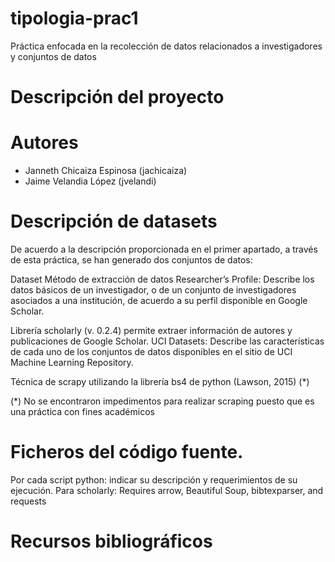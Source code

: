 # tipologia-prac1
Práctica enfocada en la recolección de datos relacionados a investigadores y conjuntos de datos

# Descripción del proyecto

# Autores
* Janneth Chicaiza Espinosa (jachicaiza)
* Jaime Velandia López (jvelandi)

# Descripción de datasets
De acuerdo a la descripción proporcionada en el primer apartado, a través de esta práctica, se han generado dos conjuntos de datos:



Dataset
Método de extracción de datos
Researcher’s Profile: Describe los datos básicos de un investigador, o de un conjunto de investigadores asociados a una institución, de acuerdo a su perfil disponible en Google Scholar.

Librería scholarly (v. 0.2.4) permite extraer información de autores y publicaciones de Google Scholar.
UCI Datasets: Describe las características de cada uno de los conjuntos de datos disponibles en el sitio de UCI Machine Learning Repository.

Técnica de scrapy utilizando la librería bs4 de python (Lawson, 2015)  (*) 

(*) No se encontraron impedimentos para realizar scraping puesto que es una práctica con fines académicos


# Ficheros del código fuente.

Por cada script python: indicar su descripción y requerimientos de su ejecución.
Para scholarly: Requires arrow, Beautiful Soup, bibtexparser, and requests

# Recursos bibliográficos

